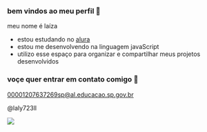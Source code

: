  ### bem vindos ao meu perfil 👋

 meu nome é laíza 

 - estou estudando no [alura](https://www.alura.com.br)
 - estou me desenvolvendo na linguagem javaScript
 - utilizo esse espaço para organizar e compartilhar meus projetos desenvolvidos

 ### voçe quer entrar em contato comigo 📧

 00001207637269sp@al.educacao.sp.gov.br

 @laly723ll
 
![](https://media1.tenor.com/m/sLIuJuqBfSYAAAAd/luna-cat-crunchy-cat.gif)
